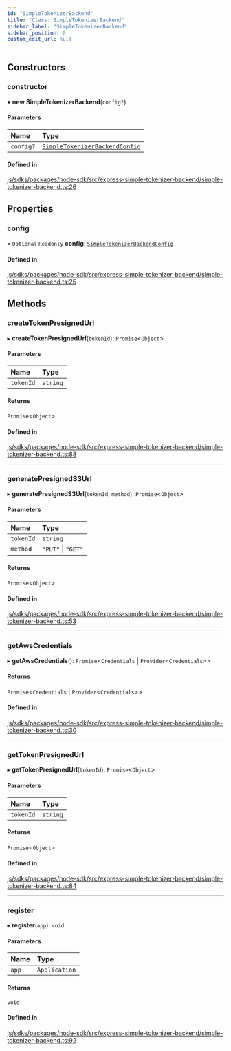 ```yaml
---
id: "SimpleTokenizerBackend"
title: "Class: SimpleTokenizerBackend"
sidebar_label: "SimpleTokenizerBackend"
sidebar_position: 0
custom_edit_url: null
---
```


## Constructors

### constructor

• **new SimpleTokenizerBackend**(`config?`)

#### Parameters

| Name | Type |
| :------ | :------ |
| `config?` | [`SimpleTokenizerBackendConfig`](../interfaces/SimpleTokenizerBackendConfig.md) |

#### Defined in

[js/sdks/packages/node-sdk/src/express-simple-tokenizer-backend/simple-tokenizer-backend.ts:26](https://github.com/refinery-labs/lunasec-node-monorepo/blob/455e30d/js/sdks/packages/node-sdk/src/express-simple-tokenizer-backend/simple-tokenizer-backend.ts#L26)

## Properties

### config

• `Optional` `Readonly` **config**: [`SimpleTokenizerBackendConfig`](../interfaces/SimpleTokenizerBackendConfig.md)

#### Defined in

[js/sdks/packages/node-sdk/src/express-simple-tokenizer-backend/simple-tokenizer-backend.ts:25](https://github.com/refinery-labs/lunasec-node-monorepo/blob/455e30d/js/sdks/packages/node-sdk/src/express-simple-tokenizer-backend/simple-tokenizer-backend.ts#L25)

## Methods

### createTokenPresignedUrl

▸ **createTokenPresignedUrl**(`tokenId`): `Promise`<`Object`\>

#### Parameters

| Name | Type |
| :------ | :------ |
| `tokenId` | `string` |

#### Returns

`Promise`<`Object`\>

#### Defined in

[js/sdks/packages/node-sdk/src/express-simple-tokenizer-backend/simple-tokenizer-backend.ts:88](https://github.com/refinery-labs/lunasec-node-monorepo/blob/455e30d/js/sdks/packages/node-sdk/src/express-simple-tokenizer-backend/simple-tokenizer-backend.ts#L88)

___

### generatePresignedS3Url

▸ **generatePresignedS3Url**(`tokenId`, `method`): `Promise`<`Object`\>

#### Parameters

| Name | Type |
| :------ | :------ |
| `tokenId` | `string` |
| `method` | ``"PUT"`` \| ``"GET"`` |

#### Returns

`Promise`<`Object`\>

#### Defined in

[js/sdks/packages/node-sdk/src/express-simple-tokenizer-backend/simple-tokenizer-backend.ts:53](https://github.com/refinery-labs/lunasec-node-monorepo/blob/455e30d/js/sdks/packages/node-sdk/src/express-simple-tokenizer-backend/simple-tokenizer-backend.ts#L53)

___

### getAwsCredentials

▸ **getAwsCredentials**(): `Promise`<`Credentials` \| `Provider`<`Credentials`\>\>

#### Returns

`Promise`<`Credentials` \| `Provider`<`Credentials`\>\>

#### Defined in

[js/sdks/packages/node-sdk/src/express-simple-tokenizer-backend/simple-tokenizer-backend.ts:30](https://github.com/refinery-labs/lunasec-node-monorepo/blob/455e30d/js/sdks/packages/node-sdk/src/express-simple-tokenizer-backend/simple-tokenizer-backend.ts#L30)

___

### getTokenPresignedUrl

▸ **getTokenPresignedUrl**(`tokenId`): `Promise`<`Object`\>

#### Parameters

| Name | Type |
| :------ | :------ |
| `tokenId` | `string` |

#### Returns

`Promise`<`Object`\>

#### Defined in

[js/sdks/packages/node-sdk/src/express-simple-tokenizer-backend/simple-tokenizer-backend.ts:84](https://github.com/refinery-labs/lunasec-node-monorepo/blob/455e30d/js/sdks/packages/node-sdk/src/express-simple-tokenizer-backend/simple-tokenizer-backend.ts#L84)

___

### register

▸ **register**(`app`): `void`

#### Parameters

| Name | Type |
| :------ | :------ |
| `app` | `Application` |

#### Returns

`void`

#### Defined in

[js/sdks/packages/node-sdk/src/express-simple-tokenizer-backend/simple-tokenizer-backend.ts:92](https://github.com/refinery-labs/lunasec-node-monorepo/blob/455e30d/js/sdks/packages/node-sdk/src/express-simple-tokenizer-backend/simple-tokenizer-backend.ts#L92)
